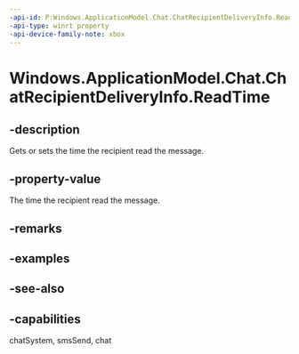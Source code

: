 ```yaml
---
-api-id: P:Windows.ApplicationModel.Chat.ChatRecipientDeliveryInfo.ReadTime
-api-type: winrt property
-api-device-family-note: xbox
---
```


<!-- Property syntax
public Windows.Foundation.IReference<Windows.Foundation.DateTime> ReadTime { get;  set; }
-->

# Windows.ApplicationModel.Chat.ChatRecipientDeliveryInfo.ReadTime

## -description
Gets or sets the time the recipient read the message.

## -property-value
The time the recipient read the message.

## -remarks

## -examples

## -see-also

## -capabilities
chatSystem, smsSend, chat

